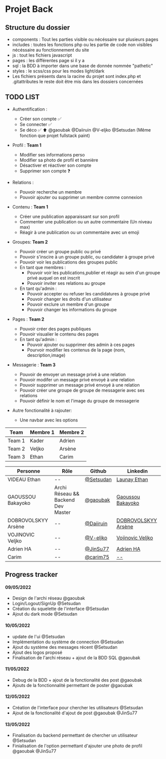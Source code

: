 # Projet Back

## Structure du dossier

- components : Tout les parties visible ou nécéssaire sur plusieurs pages
- includes : toutes les fonctions php ou les partie de code non visibles nécéssaire au fonctionnement du site
- js : tout les fichiers javascript
- pages : les différentes page si il y a
- sql : la BDD à importer dans une base de donnée nommée "pathetic"
- styles : le scss/css pour les modes light/dark
- Les fichiers présents dans la racine du projet sont index.php et .gitattributes le reste doit être mis dans les dossiers concernées

## TODO LIST
- Authentification : 
  - Créer son compte ✅
  - Se connecter ✅
  - Se déco ✅
⬆️
@gaoubak @Daiiruin @V-eljko @Setsudan (Même fonction que projet fullstack paint)

- Profil : **Team 1**
  - Modifier ses informations perso 
  - Modifier sa photo de profil et bannière
  - Désactiver et réactiver son compte
  - Supprimer son compte ❓

- Relations :
  - Pouvoir recherche un membre
  - Pouvoir ajouter ou supprimer un membre comme connexion

- Contenu : **Team 1**
  - Créer une publication apparaissant sur son profil
  -  Commenter une publication ou un autre commentaire (Un niveau max)
  -  Réagir à une publication ou un commentaire avec un emoji

- Groupes: **Team 2**
  - Pouvoir créer un groupe public ou privé
  - Pouvoir s'inscire à un groupe public, ou candidater à groupe privé
  - Pouvoir voir les publications des groupes public
  - En tant que membres :
    - Pouvoir voir les publications,publier et réagir au sein d'un groupe privé auquel on est inscrit
    - Pouvoir inviter ses relations au groupe
  - En tant qu'admin :
    - Pouvoir accepter ou refuser les candidatures à groupe privé
    - Pouvoir changer les droits d'un utilisateur
    - Pouvoir exclure un membre d'un groupe
    - Pouvoir changer les informations du groupe

- Pages : **Team 2**
  - Pouvoir créer des pages publiques
  - Pouvoir visualier le contenu des pages
  - En tant qu'admin :
    - Pouvoir ajouter ou supprimer des admin à ces pages
    - Pourvoir modifier les contenus de la page (nom, description,image)

- Messagerie : **Team 3**
  - Pouvoir de envoyer un message privé à une relation
  - Pouvoir modifer un message privé envoyé à une relation
  - Pouvoir supprimer un message privé envoyé à une relation
  - Pouvoir créer une groupe de groupe de messagerie avec ses relations
  - Pouvoir définir le nom et l'image du groupe de messagerie

- Autre fonctionalité à rajouter:
  - Une navbar avec les options

| Team   | Membre 1 | Membre 2 |
| ------ | -------- | -------- |
| Team 1 | Kader    | Adrien   |
| Team 2 | Veljko   | Arsène   |
| Team 3 | Ethan    | Carim    |

| Personne            | Rôle                               | Github                                   | Linkedin                                                                               |
| ------------------- | ---------------------------------- | ---------------------------------------- | -------------------------------------------------------------------------------------- |
| VIDEAU Ethan        | --                                 | [@Setsudan](https://github.com/Setsudan) | [Launay Ethan](https://www.linkedin.com/in/videau-launay-ethan/)                       |
| GAOUSSOU Bakayoko   | Archi Réseau && Backend Dev Master | [@gaoubak](https://github.com/gaoubak)   | [Gaoussou Bakayoko](https://www.linkedin.com/in/kader-bakayoko-341b53190/)             |
| DOBROVOLSKYY Arsène | --                                 | [@Daiiruin](https://github.com/Daiiruin) | [DOBROVOLSKYY Arsène](https://www.linkedin.com/in/ars%C3%A8ne-dobrovolskyy-458045226/) |
| VOJINOVIC Veljko    | --                                 | [@V-eljko](https://github.com/V-eljko)   | [Vojinovic Veljko](https://www.linkedin.com/in/veljko-vojinovic-365823226/)            |
| Adrien HA           | --                                 | [@JinSu77](https://github.com/JinSu77)   | [Adrien HA](https://www.linkedin.com/in/adrien-ha-b39045226/)                          |
| Carim               | --                                 | [@carim75](https://github.com/carim75)   | [--]()                                                                                 |

## Progress tracker

#### 09/05/2022

- Design de l'archi réseau @gaoubak
- Login/Logout/SignUp @Setsudan
- Création du squelette de l'interface @Setsudan
- Ajout du dark mode @Setsudan

#### 10/05/2022

- update de l'ui @Setsudan
- Implémentation du système de connection @Setsudan
- Ajout du système des messages récent @Setsudan
- Ajout des logos proposé
- Finalisation de l'archi réseau + ajout de la BDD SQL @gaoubak

#### 11/05/2022

- Debug de la BDD + ajout de la fonctionalité des post @gaoubak
- Ajouts de la fonctionnalité permettant de poster @gaoubak

#### 12/05/2022

- Création de l'interface pour chercher les utilisateurs @Setsudan
- Ajout de la fonctionalité d'ajout de post @gaoubak @JinSu77

#### 13/05/2022

- Finalisation du backend permettant de chercher un utilisateur @Setsudan
- Finialisation de l'option permettant d'ajouter une photo de profil @gaoubak @JinSu77